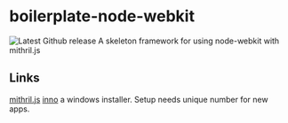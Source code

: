 # boilerplate-node-webkit
![Latest Github release](https://img.shields.io/badge/license-MIT-blue.svg?style=flat)
A skeleton framework for using node-webkit with mithril.js
## Links
[mithril.js](http://lhorie.github.io/mithril/)
[inno](http://www.jrsoftware.org/isinfo.php) a windows installer. Setup needs unique number for new apps.
